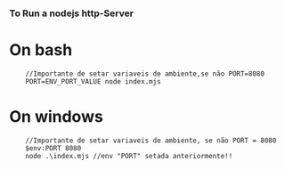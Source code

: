 ### To Run a nodejs http-Server

# On bash
```
    //Importante de setar variaveis de ambiente,se não PORT=8080
    PORT=ENV_PORT_VALUE node index.mjs

```
# On windows
```
    //Importante de setar variaveis de ambiente, se não PORT = 8080
    $env:PORT 8080
    node .\index.mjs //env "PORT" setada anteriormente!!
```